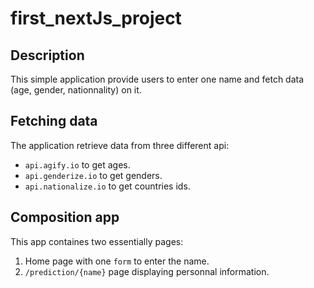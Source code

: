 # first_nextJs_project

## Description
This simple application provide users to enter one name and fetch data (age, gender, nationnality) on it.

## Fetching data
The application retrieve data from three different api:
- `api.agify.io` to get ages.
- `api.genderize.io` to get genders.
- `api.nationalize.io` to get countries ids.

## Composition app
This app containes two essentially pages:
1. Home page with one `form` to enter the name.
2. `/prediction/{name}` page displaying personnal information.